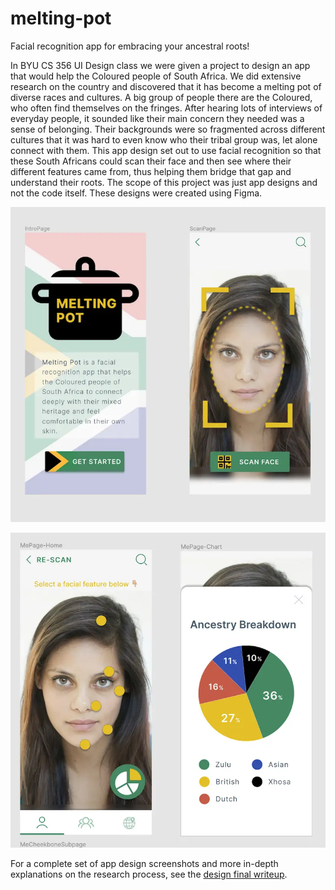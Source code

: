 # melting-pot

Facial recognition app for embracing your ancestral roots!

In BYU CS 356 UI Design class we were given a project to design an app that would help the Coloured people of South Africa. We did extensive research on the country and discovered that it has become a melting pot of diverse races and cultures. A big group of people there are the Coloured, who often find themselves on the fringes. After hearing lots of interviews of everyday people, it sounded like their main concern they needed was a sense of belonging. Their backgrounds were so fragmented across different cultures that it was hard to even know who their tribal group was, let alone connect with them. This app design set out to use facial recognition so that these South Africans could scan their face and then see where their different features came from, thus helping them bridge that gap and understand their roots. The scope of this project was just app designs and not the code itself. These designs were created using Figma.

![Design Screenshot 1](./README-design-screenshot1.webp)

![Design Screenshot 2](./README-design-screenshot2.webp)

For a complete set of app design screenshots and more in-depth explanations on the research process, see the [design final writeup](./melting-pot-final-design-writeup.pdf).
